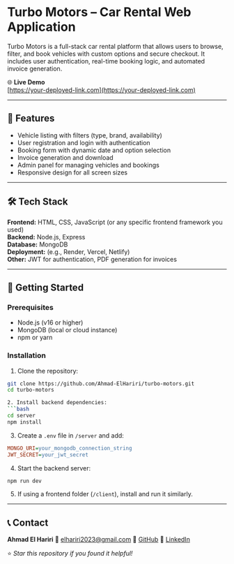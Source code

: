 # Turbo Motors – Car Rental Web Application

Turbo Motors is a full-stack car rental platform that allows users to browse, filter, and book vehicles with custom options and secure checkout. It includes user authentication, real-time booking logic, and automated invoice generation.

🌐 **Live Demo**  
[https://your-deployed-link.com](https://your-deployed-link.com) <!-- Replace with actual URL -->

---

## 🚗 Features
- Vehicle listing with filters (type, brand, availability)
- User registration and login with authentication
- Booking form with dynamic date and option selection
- Invoice generation and download
- Admin panel for managing vehicles and bookings
- Responsive design for all screen sizes

---

## 🛠️ Tech Stack
**Frontend:** HTML, CSS, JavaScript (or any specific frontend framework you used)  
**Backend:** Node.js, Express  
**Database:** MongoDB  
**Deployment:** (e.g., Render, Vercel, Netlify)  
**Other:** JWT for authentication, PDF generation for invoices

---
## 🚀 Getting Started

### Prerequisites
- Node.js (v16 or higher)
- MongoDB (local or cloud instance)
- npm or yarn

### Installation
1. Clone the repository:
```bash
git clone https://github.com/Ahmad-ElHariri/turbo-motors.git
cd turbo-motors

2. Install backend dependencies:
```bash
cd server
npm install
````

3. Create a `.env` file in `/server` and add:
```ini
MONGO_URI=your_mongodb_connection_string
JWT_SECRET=your_jwt_secret
```

4. Start the backend server:
```bash
npm run dev
```

5. If using a frontend folder (`/client`), install and run it similarly.

---

## 📞 Contact

**Ahmad El Hariri**
📧 [elhariri2023@gmail.com](mailto:elhariri2023@gmail.com)
🔗 [GitHub](https://github.com/Ahmad-ElHariri)
🔗 [LinkedIn](https://linkedin.com/in/ahmadel-hariri)

⭐ *Star this repository if you found it helpful!*

```
```

